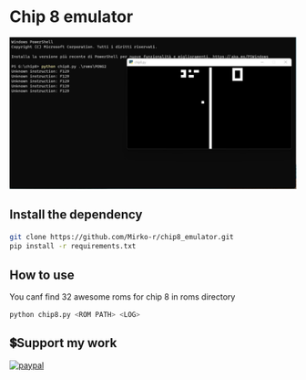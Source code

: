 # Chip 8 emulator

![chip8](https://github.com/Mirko-r/chip8_emulator/blob/main/chip8.jpg?raw=true)

## Install the dependency

```bash
git clone https://github.com/Mirko-r/chip8_emulator.git
pip install -r requirements.txt
```

## How to use

You canf find 32 awesome roms for chip 8 in roms directory

```python
python chip8.py <ROM PATH> <LOG>
```
## 💲Support my work

[![paypal](https://img.shields.io/badge/PayPal-00457C?style=for-the-badge&logo=paypal&logoColor=white)](https://paypal.me/stupidamentepod)

